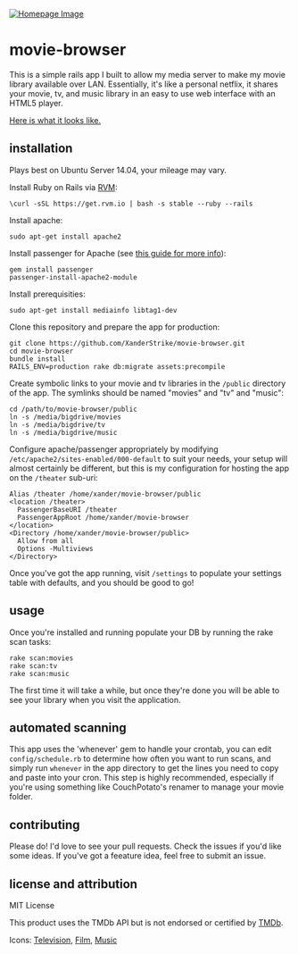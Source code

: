 [![Homepage Image](http://i.imgur.com/mojqDRG.png)](http://imgur.com/a/5GFME)

movie-browser
=============

This is a simple rails app I built to allow my media server to make my movie library available over LAN. Essentially, it's like a personal netflix, it shares your movie, tv, and music library in an easy to use web interface with an HTML5 player.

[Here is what it looks like.](http://imgur.com/a/5GFME)

installation
-----

Plays best on Ubuntu Server 14.04, your mileage may vary.

Install Ruby on Rails via [RVM](http://rvm.io/):

    \curl -sSL https://get.rvm.io | bash -s stable --ruby --rails

Install apache:

    sudo apt-get install apache2
    
Install passenger for Apache (see [this guide for more info](https://rvm.io/integration/passenger)):

    gem install passenger
    passenger-install-apache2-module

Install prerequisities:

    sudo apt-get install mediainfo libtag1-dev

Clone this repository and prepare the app for production:

    git clone https://github.com/XanderStrike/movie-browser.git
    cd movie-browser
    bundle install
    RAILS_ENV=production rake db:migrate assets:precompile

Create symbolic links to your movie and tv libraries in the `/public` directory of the app. The symlinks should be named "movies" and "tv" and "music":

    cd /path/to/movie-browser/public
    ln -s /media/bigdrive/movies
    ln -s /media/bigdrive/tv
    ln -s /media/bigdrive/music

Configure apache/passenger appropriately by modifying `/etc/apache2/sites-enabled/000-default` to suit your needs, your setup will almost certainly be different, but this is my configuration for hosting the app on the `/theater` sub-uri:

    Alias /theater /home/xander/movie-browser/public
    <location /theater>
      PassengerBaseURI /theater
      PassengerAppRoot /home/xander/movie-browser
    </location>
    <Directory /home/xander/movie-browser/public>
      Allow from all
      Options -Multiviews
    </Directory> 

Once you've got the app running, visit `/settings` to populate your settings table with defaults, and you should be good to go!

usage
-----

Once you're installed and running populate your DB by running the rake scan tasks:

    rake scan:movies
    rake scan:tv
    rake scan:music
    
The first time it will take a while, but once they're done you will be able to see your library when you visit the application.

automated scanning
------------------

This app uses the 'whenever' gem to handle your crontab, you can edit `config/schedule.rb` to determine how often you want to run scans, and simply run `whenever` in the app directory to get the lines you need to copy and paste into your cron. This step is highly recommended, especially if you're using something like CouchPotato's renamer to manage your movie folder.

contributing
------------

Please do! I'd love to see your pull requests. Check the issues if you'd like some ideas. If you've got a feeature idea, feel free to submit an issue.

license and attribution
-----------------------

MIT License

This product uses the TMDb API but is not endorsed or certified by [TMDb](http://www.themoviedb.org).

Icons: [Television](http://thenounproject.com/term/television/416/prev), [Film](http://thenounproject.com/term/reel-to-reel/1895/), [Music](http://thenounproject.com/term/radio/2013/)
